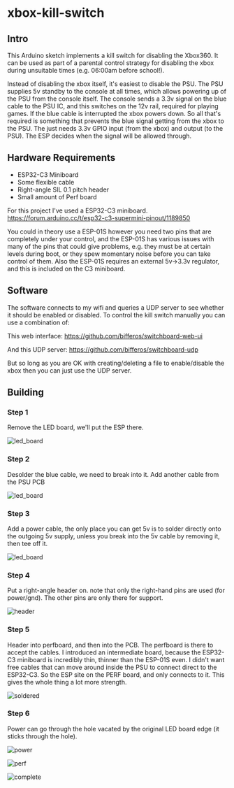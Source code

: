 # xbox-kill-switch

## Intro

This Arduino sketch implements a kill switch for disabling the Xbox360. 
It can be used as part of a parental control strategy for disabling 
the xbox during unsuitable times (e.g. 06:00am before school!).

Instead of disabling the xbox itself, it's easiest to disable the PSU.
The PSU supplies 5v standby to the console at all times, which allows
powering up of the PSU from the console itself.  The console sends a 
3.3v signal on the blue cable to the PSU IC, and this switches on the
12v rail, required for playing games.  If the blue cable is interrupted
the xbox powers down.  So all that's required is something that prevents
the blue signal getting from the xbox to the PSU.  The just needs 3.3v
GPIO input (from the xbox) and output (to the PSU).  The ESP decides when
the signal will be allowed through.

## Hardware Requirements

- ESP32-C3 Miniboard
- Some flexible cable
- Right-angle SIL 0.1 pitch header
- Small amount of Perf board

For this project I've used a ESP32-C3 miniboard.  
https://forum.arduino.cc/t/esp32-c3-supermini-pinout/1189850

You could in theory use a ESP-01S however you need two pins that
are completely under your control, and the ESP-01S has various issues
with many of the pins that could give problems, e.g. they must be at
certain levels during boot, or they spew momentary noise before you
can take control of them.  Also the ESP-01S requires an external 
5v->3.3v regulator, and this is included on the C3 miniboard.

## Software

The software connects to my wifi and queries a UDP server to see 
whether it should be enabled or disabled.  To control the kill
switch manually you can use a combination of:

This web interface:
https://github.com/bifferos/switchboard-web-ui

And this UDP server:
https://github.com/bifferos/switchboard-udp

But so long as you are OK with creating/deleting a file to 
enable/disable the xbox then you can just use the UDP server.

## Building

### Step 1

Remove the LED board, we'll put the ESP there.

![led_board](images/1_led_board.jpg)


### Step 2

Desolder the blue cable, we need to break into it.  Add another
cable from the PSU PCB 

![led_board](images/2_blue.jpg)


### Step 3

Add a power cable, the only place you can get 5v is to solder 
directly onto the outgoing 5v supply, unless you break into the
5v cable by removing it, then tee off it.

![led_board](images/3_power.jpg)


### Step 4

Put a right-angle header on.  note that only the right-hand pins are used (for power/gnd).  The other pins are only there for support.

![header](images/4_header.jpg)


### Step 5

Header into perfboard, and then into the PCB.  The perfboard is there to accept the cables.  I introduced an intermediate board, because
the ESP32-C3 miniboard is incredibly thin, thinner than the ESP-01S even.  I didn't want free cables that can move around inside the PSU to connect direct to the ESP32-C3.
So the ESP site on the PERF board, and only connects to it.  This gives the whole thing a lot more strength.

![soldered](images/5_soldered.jpg)


### Step 6

Power can go through the hole vacated by the original LED board edge (it sticks through the hole).

![power](images/6_power.jpg)

![perf](images/7_perf.jpg)

![complete](images/8_complete.jpg)





